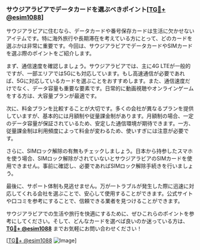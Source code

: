 ### サウジアラビアでデータカードを選ぶべきポイント[[TG💪+ @esim1088](https://t.me/s/esim1088)]

サウジアラビアに住むなら、データカードや番号保存カードは生活に欠かせないアイテムです。特に海外旅行や長期滞在を考えている方にとって、どのカードを選ぶかは非常に重要です。今回は、サウジアラビアでデータカードやSIMカードを選ぶ際のポイントをご紹介します。

まず、通信速度を確認しましょう。サウジアラビアでは、主に4G LTEが一般的ですが、一部エリアでは5Gにも対応しています。もし高速通信が必要であれば、5Gに対応しているカードを選ぶことをおすすめします。また、通信速度だけでなく、データ容量も重要な要素です。日常的に動画視聴やオンラインゲームをする方は、大容量プランが最適です。

次に、料金プランを比較することが大切です。多くの会社が異なるプランを提供していますが、基本的には月額制や従量課金制があります。月額制の場合、一定のデータ容量が保証されているため、安定した通信環境が期待できます。一方、従量課金制は利用頻度によって料金が変わるため、使いすぎには注意が必要です。

さらに、SIMロック解除の有無もチェックしましょう。日本から持参したスマホを使う場合、SIMロック解除がされていないとサウジアラビアのSIMカードを使用できません。事前に確認し、必要であればSIMロック解除手続きを行いましょう。

最後に、サポート体制も見逃せません。万が一トラブルが発生した際に迅速に対応してくれる会社を選ぶことで、安心して使用することができます。公式サイトや口コミを参考にすることで、信頼できる業者を見つけることができます。

サウジアラビアでの生活や旅行を快適にするために、ぜひこれらのポイントを参考にしてください。そして、どんなカードを選べば良いのか迷っている方は、**[TG💪+ @esim1088](https://t.me/s/esim1088)** までお気軽にお問い合わせください！

[[TG💪+ @esim1088](https://t.me/s/esim1088) ![Image](https://i.postimg.cc/Y0z9fWf4/image.png)]